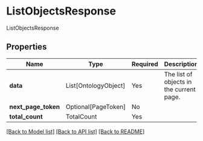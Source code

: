 # ListObjectsResponse

ListObjectsResponse

## Properties
| Name | Type | Required | Description |
| ------------ | ------------- | ------------- | ------------- |
**data** | List[OntologyObject] | Yes | The list of objects in the current page. |
**next_page_token** | Optional[PageToken] | No |  |
**total_count** | TotalCount | Yes |  |


[[Back to Model list]](../../README.md#documentation-for-models) [[Back to API list]](../../README.md#documentation-for-api-endpoints) [[Back to README]](../../README.md)
